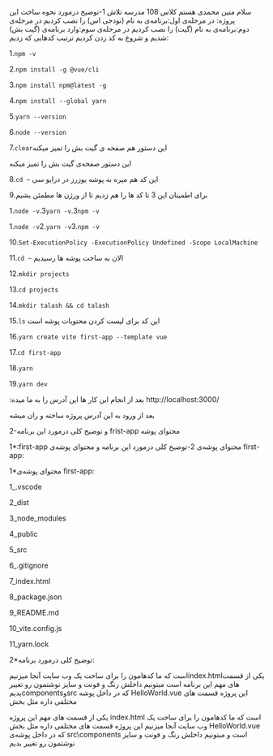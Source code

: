 سلام متین محمدی هستم کلاس 108 مدرسه تلاش
1-توضیح درمورد نحوه ساخت این پروژه:
در مرحله‌ی اول:برنامه‌ی به نام (نودجی اس) را نصب کردیم
در مرحله‌ی دوم:برنامه‌ی به نام (گیت) را نصب کردیم
در مرحله‌ی سوم:وارد برنامه‌ی (گیت بش) شدیم و شروع به کد زدن کردیم 
ترتیب کدهایی که زدیم:

1.```npm -v```

2.```npm install -g @vue/cli```

3.```npm install npm@latest -g```

4.```npm install --global yarn```

5.```yarn --version```

6.```node --version```

7.```clear```این دستور هم صفحه ی گیت بش را تمیز میکنه

این دستور صفحه‌ی گیت بش را تمیز میکنه

8.```cd ~```
این کد هم میره به پوشه یوزرز در درایو سی

برای اطمینان این 3 تا کد ها را هم زدیم تا از ورژن ها مطمئن بشیم.9

1.```node -v```.3```yarn -v```.3```npm -v```

1.```node -v```2.```yarn -v```3.```npm -v```

10.```Set-ExecutionPolicy -ExecutionPolicy Undefined -Scope LocalMachine```

11.```cd ~```
الان به ساخت پوشه ها رسیدیم

12.```mkdir projects```

13.```cd projects```

14.```mkdir talash && cd talash```

15.```ls```
این کد برای لیست کردن محتویات پوشه است

16.```yarn create vite first-app --template vue```

17.```cd first-app```

18.```yarn```

19.```yarn dev```

:بعد از انجام این کار ها این آدرس را به ما میده
http://localhost:3000/

بعد از ورود به این آدرس پروژه ساخته و ران میشه


2-و توضیح کلی درمورد این برنامه frist-app محتوای پوشه

1*:first-app 
محتوای پوشه‌ی
2-توضیح کلی درمورد این برنامه و محتوای پوشه‌ی first-app: 

1*محتوای پوشه‌ی first-app:


1_.vscode

2_dist

3_node_modules

4_public

5_src

6_.gitignore

7_index.html

8_package.json

9_README.md

10_vite.config.js

11_yarn.lock

2*توضیح کلی درمورد برنامه:

است که ما کدهامون را برای ساخت یک وب سایت آنجا میزنیمindex.htmlیکی از قسمت های مهم این برنامه 
است میتونیم داخلش رنگ و فونت و سایز نوشتمون رو تغییر بدیمcomponentsوsrc که در داخل پوشه HelloWorld.vue این پروژه قسمت های مختلفی داره مثل بخش

یکی از قسمت های مهم این پروژه index.html است که ما کدهامون را برای ساخت یک وب سایت آنجا میزنیم 
این پروژه قسمت های مختلفی داره مثل بخش HelloWorld.vue که در داخل پوشه‌ی src\components است و میتونیم داخلش رنگ و فونت و سایز نوشتمون رو تغییر بدیم

